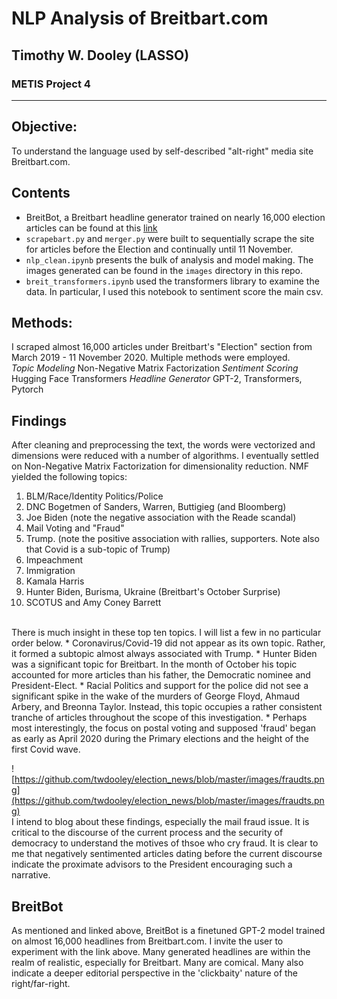 # NLP Analysis of Breitbart.com
## Timothy W. Dooley (LASSO)
### METIS Project 4

----------------------------------
## Objective:

To understand the language used by self-described "alt-right" media site Breitbart.com.

## Contents
* BreitBot, a Breitbart headline generator trained on nearly 16,000 election articles can be found at this [link](https://huggingface.co/twdooley/breitbot?text=)
* `scrapebart.py` and `merger.py` were built to sequentially scrape the site for articles before the Election and continually until 11 November. 
* `nlp_clean.ipynb` presents the bulk of analysis and model making. The images generated can be found in the `images` directory in this repo. 
* `breit_transformers.ipynb` used the transformers library to examine the data. In particular, I used this notebook to sentiment score the main csv. 


## Methods:
I scraped almost 16,000 articles under Breitbart's "Election" section from March 2019 - 11 November 2020. Multiple methods were employed.
<br>
*Topic Modeling* Non-Negative Matrix Factorization
*Sentiment Scoring* Hugging Face Transformers
*Headline Generator* GPT-2, Transformers, Pytorch

## Findings 
After cleaning and preprocessing the text, the words were vectorized and dimensions were reduced with a number of algorithms. I eventually settled on Non-Negative Matrix Factorization for dimensionality reduction. 
NMF yielded the following topics:

1. BLM/Race/Identity Politics/Police
2. DNC Bogetmen of Sanders, Warren, Buttigieg (and Bloomberg)
3. Joe Biden (note the negative association with the Reade scandal)
4. Mail Voting and "Fraud"
5. Trump. (note the positive association with rallies, supporters. Note also that Covid is a sub-topic of Trump)
6. Impeachment
7. Immigration
8. Kamala Harris
9. Hunter Biden, Burisma, Ukraine (Breitbart's October Surprise)
10. SCOTUS and Amy Coney Barrett 

<br>
There is much insight in these top ten topics. I will list a few in no particular order below. 
* Coronavirus/Covid-19 did not appear as its own topic. Rather, it formed a subtopic almost always associated with Trump. 
* Hunter Biden was a significant topic for Breitbart. In the month of October his topic accounted for more articles than his father, the Democratic nominee and President-Elect.
* Racial Politics and support for the police did not see a significant spike in the wake of the murders of George Floyd, Ahmaud Arbery, and Breonna Taylor. 
Instead, this topic occupies a rather consistent tranche of articles throughout the scope of this investigation. 
* Perhaps most interestingly, the focus on postal voting and supposed 'fraud' began as early as April 2020 during the Primary elections and the height of the first Covid wave. 
<br>

![https://github.com/twdooley/election_news/blob/master/images/fraudts.png](https://github.com/twdooley/election_news/blob/master/images/fraudts.png)
<br>
I intend to blog about these findings, especially the mail fraud issue. It is critical to the discourse of the current process and the security of democracy to understand the motives of thsoe who cry fraud. 
It is clear to me that negatively sentimented articles dating before the current discourse indicate the proximate advisors to the President encouraging such a narrative. 

## BreitBot

As mentioned and linked above, BreitBot is a finetuned GPT-2 model trained on almost 16,000 headlines from Breitbart.com. I invite the user to experiment with the link above. 
Many generated headlines are within the realm of realistic, especially for Breitbart. Many are comical. Many also indicate a deeper editorial perspective in the 'clickbaity' nature of the right/far-right. 




